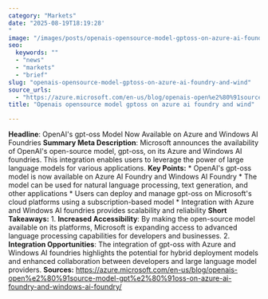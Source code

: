 ```yaml
---
category: "Markets"
date: "2025-08-19T18:19:28'"
image: "/images/posts/openais-opensource-model-gptoss-on-azure-ai-foundry-and-wind.png"
seo:
  keywords: ""
  - "news"
  - "markets"
  - "brief"
slug: "openais-opensource-model-gptoss-on-azure-ai-foundry-and-wind"
source_urls:
  - "https://azure.microsoft.com/en-us/blog/openais-open%e2%80%91source-model-gpt%e2%80%91oss-on-azure-ai-foundry-and-windows-ai-foundry/"
title: "Openais opensource model gptoss on azure ai foundry and wind"

---
```


**Headline**: OpenAI's gpt-oss Model Now Available on Azure and Windows AI Foundries  **Summary Meta Description**: Microsoft announces the availability of OpenAI's open-source model, gpt-oss, on its Azure and Windows AI foundries. This integration enables users to leverage the power of large language models for various applications.  **Key Points:**  * OpenAI's gpt-oss model is now available on Azure AI Foundry and Windows AI Foundry * The model can be used for natural language processing, text generation, and other applications * Users can deploy and manage gpt-oss on Microsoft's cloud platforms using a subscription-based model * Integration with Azure and Windows AI foundries provides scalability and reliability  **Short Takeaways:**  1. **Increased Accessibility**: By making the open-source model available on its platforms, Microsoft is expanding access to advanced language processing capabilities for developers and businesses. 2. **Integration Opportunities**: The integration of gpt-oss with Azure and Windows AI foundries highlights the potential for hybrid deployment models and enhanced collaboration between developers and large language model providers.  **Sources:** https://azure.microsoft.com/en-us/blog/openais-open%e2%80%91source-model-gpt%e2%80%91oss-on-azure-ai-foundry-and-windows-ai-foundry/